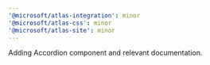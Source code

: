 ```yaml
---
'@microsoft/atlas-integration': minor
'@microsoft/atlas-css': minor
'@microsoft/atlas-site': minor
---
```


Adding Accordion component and relevant documentation.
